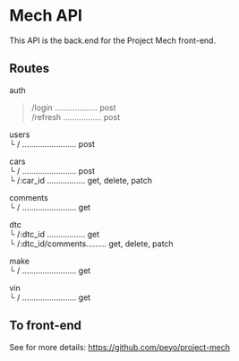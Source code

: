 # Mech API

This API is the back.end for the Project Mech front-end.

## Routes
auth
> /login ................... post<br/>
> /refresh ................. post

users<br/>
└ / ........................ post

cars<br/>
└ / ........................ post<br/>
└ /:car_id ................. get, delete, patch

comments<br/>
└ / ........................ get

dtc<br/>
└ /:dtc_id ................. get<br/>
└ /:dtc_id/comments......... get, delete, patch

make<br/>
└ / ........................ get

vin<br/>
└ / ........................ get

## To front-end
See for more details: https://github.com/peyo/project-mech
